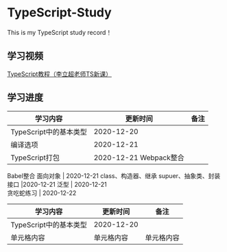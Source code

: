 # TypeScript-Study
This is my TypeScript study record！

## 学习视频
[TypeScript教程（李立超老师TS新课）](https://www.bilibili.com/video/BV1Xy4y1v7S2/)

## 学习进度

学习内容  | 更新时间  | 备注
 ---- | ----- | ------ 
  TypeScript中的基本类型 |	2020-12-20	
编译选项	| 2020-12-21	
TypeScript打包	| 2020-12-21	Webpack整合
Babel整合
面向对象 |	2020-12-21	class、构造器、继承
supuer、抽象类、封装
接口	|2020-12-21	
泛型	| 2020-12-21	
贪吃蛇练习	| 2020-12-22	

学习内容  | 更新时间  | 备注
 ---- | ----- | ------  
 TypeScript中的基本类型  | 2020-12-20 |  
 单元格内容  | 单元格内容 | 单元格内容   
